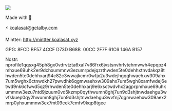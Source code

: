 ![](https://forthebadge.com/images/featured/featured-powered-by-electricity.svg)

Made with 🐨

⚡ koalasat@getalby.com

Mintter: http://mintter.koalasat.xyz

GPG: 8FCD BF57 4CCF D73D B68B  00CC 2F7F 61C6 146A B157

Nostr: nprofile1qqsxg45ph8gx0vdrvtzta6xal7v86frx6jvstsnvhrlvtehmwwh4epqpz4mhxue69uhk2er9dchxummnw3ezumrpdejqzrthwden5te0dehhxtnvdakqz8thwden5te0dehhxarj94c82c3wwajkcmr0wfjx2u3wdejhgqghwaehxw309ahx7um5wghx6ctnwdkh27pwvdhk6qgmwaehxw309ahx7um5wgh8xamfwdej6etwd9nk6cfwvd5qz9rhwden5te0dehhxarj9e6xsctwdvhx2agprpmhxue69uhkummnw3ezu7ntd9jzuum0vd5kzmp0qythwumn8ghj7un9d3shjtnwdaehgu3wvfskuep0qy2hwumn8ghj7un9d3shjtnwdaehgu3wvfnj7qgmwaehxw309aex2mrp0yhxummnw3ex7mt09eek7cmfv9kqp8tgee
